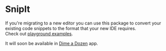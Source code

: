 # SnipIt

If you're migrating to a new editor you can use this package to convert your existing code snippets to the format that your new IDE requires.  
Check out [playground examples](https://github.com/atacan/SnipIt/tree/main/Sources/PlayConversion.playground/Pages).

It will soon be available in [Dime a Dozen](https://github.com/atacan/Dime-a-Dozen) app.